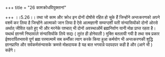 +++
title = "26 कामक्रोधवियुक्तानां"

+++
।।5.26।। तथा जो काम और क्रोध इन दोनों दोषोंसे रहित हो चुके हैं जिन्होंने
अन्तःकरणको अपने वशमें कर लिया है जिन्होंने आत्माको जान लिया है ऐसे
आत्मज्ञानी सम्यग्दर्शी यती संन्यासियोंको दोनों ओरसे अर्थात् जीवित रहते
हुए भी और मरनेके पश्चात् भी दोनों अवस्थाओंमें ब्रह्मनिर्वाण यानी मोक्ष
प्राप्त रहता है। यथार्थ ज्ञानमें निष्ठावाले संन्यासियोंके लिये सद्यः (
तुरंत ही होनेवाली ) मुक्ति बतलायी गयी है तथा सब प्रकार ईश्वरार्पितभावसे
पूर्ण ब्रह्म परमात्मामें सब कर्मोंका त्याग करके किया हुआ कर्मयोग भी
अन्तःकरणकी शुद्धि ज्ञानप्राप्ति और सर्वकर्मसंन्यासके क्रमसे मोक्षदायक है
यह बात भगवान्ने पदपदपर कही है और (आगे भी ) कहेंगे।
